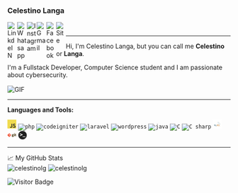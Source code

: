 ### Celestino Langa  

<a target="_blank" href="https://www.linkedin.com/in/celestinolg/">
  <img align="left" alt="LinkdeIN" width="22px" src="https://cdn.jsdelivr.net/npm/simple-icons@v3/icons/linkedin.svg" />
</a>
<a target="_blank" href="https://api.whatsapp.com/send?phone=244995342336">
  <img align="left" alt="Whatsapp" width="22px" src="https://cdn.jsdelivr.net/npm/simple-icons@v3/icons/whatsapp.svg" />
</a>
<a target="_blank" href="https://www.instagram.com/celestinolg/">
  <img align="left" alt="Instagram" width="22px" src="https://cdn.jsdelivr.net/npm/simple-icons@v3/icons/instagram.svg" />
</a>
<a target="_blank" href="mailto:celestinolanga11@gmail.com">
  <img align="left" alt="Gmail" width="22px" src="https://cdn.jsdelivr.net/npm/simple-icons@v3/icons/gmail.svg" />
</a>
<a target="_blank" href="https://fb.com/celestinolg">
  <img align="left" alt="Facebook" width="22px" src="https://cdn.jsdelivr.net/npm/simple-icons@v3/icons/facebook.svg" />
</a>
<a target="_blank" href="http://celestinolg.com">
  <img align="left" alt="Site" width="22px" src="https://cdn.iconscout.com/icon/premium/png-64-thumb/web-globe-earth-site-38506.png" />
</a>
<br />

---- 

Hi, I'm Celestino Langa, but you can call me **Celestino** or **Langa**.

I'm a Fullstack Developer, Computer Science student and I am passionate about cybersecurity.

<img align="center" alt="GIF" src="https://github.com/abhisheknaiidu/abhisheknaiidu/blob/master/code.gif?raw=true" width="500" height="320" />


----

**Languages and Tools:**  

<code><img height="20" src="https://raw.githubusercontent.com/github/explore/80688e429a7d4ef2fca1e82350fe8e3517d3494d/topics/javascript/javascript.png"></code>
<code><img height="20" src="https://i.dlpng.com/static/png/6847681_preview.png" alt="php"></code>
<code><img height="20" src="https://cdn.iconscout.com/icon/free/png-64/codeigniter-4-1175201.png" alt="codeigniter"></code>
<code><img height="20" src="https://cdn.iconscout.com/icon/free/png-64/laravel-226015.png" alt="laravel"></code>
<code><img height="20" src="https://cdn.iconscout.com/icon/free/png-64/wordpress-45-675858.png" alt="wordpress"></code>
<code><img height="20" src="https://cdn.iconscout.com/icon/free/png-64/java-60-1174953.png" alt="java"></code>
<code><img height="20" src="https://cdn.iconscout.com/icon/free/png-64/c-58-1175247.png" alt="C"></code>
<code><img height="20" src="https://cdn.iconscout.com/icon/free/png-64/c-sharp-2-569585.png" alt="C sharp"></code>
<code><img height="20" src="https://raw.githubusercontent.com/github/explore/80688e429a7d4ef2fca1e82350fe8e3517d3494d/topics/mysql/mysql.png" alt="mysql"></code>
<code><img height="20" src="https://raw.githubusercontent.com/github/explore/80688e429a7d4ef2fca1e82350fe8e3517d3494d/topics/git/git.png" alt="git"></code>
<code><img height="20" src="https://raw.githubusercontent.com/github/explore/80688e429a7d4ef2fca1e82350fe8e3517d3494d/topics/terminal/terminal.png" alt="terminal"></code>


----

📈 My GitHub Stats 
<br />
<img src="https://github-readme-stats.vercel.app/api?username=celestinolg&show_icons=true&theme=gotham" alt="celestinolg" />
<img src="https://github-readme-stats.vercel.app/api/top-langs/?username=celestinolg&show_icons=true&theme=gotham" alt="celestinolg" />

![Visitor Badge](https://visitor-badge.laobi.icu/badge?page_id=celestinolg)
